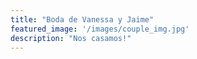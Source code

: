 ```yaml
---
title: "Boda de Vanessa y Jaime"
featured_image: '/images/couple_img.jpg'
description: "Nos casamos!"
---
```

